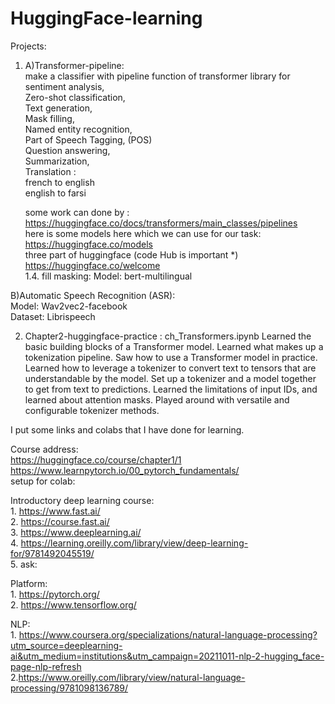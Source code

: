 # HuggingFace-learning

Projects:</br>
1.  A)Transformer-pipeline:</br>
    make a classifier with pipeline function of transformer library for </br>
    sentiment analysis,</br>
    Zero-shot classification,</br>
    Text generation,</br>
    Mask filling,</br>
    Named entity recognition, </br>
    Part of Speech Tagging, (POS)</br>
    Question answering,</br>
    Summarization,</br>
    Translation :</br>
        french to english</br>
        english to farsi</br>
    
    some work can done by :</br>
        https://huggingface.co/docs/transformers/main_classes/pipelines</br>
    here is some models here which we can use for our task:</br>
        https://huggingface.co/models</br>
    three part of huggingface (code Hub is important *)</br>
        https://huggingface.co/welcome</br>
  1.4. fill masking:
        Model: bert-multilingual
        
  B)Automatic Speech Recognition (ASR):</br>
        Model: Wav2vec2-facebook</br>
        Dataset: Librispeech</br>
        
        
2.  Chapter2-huggingface-practice : ch_Transformers.ipynb
        Learned the basic building blocks of a Transformer model.
        Learned what makes up a tokenization pipeline.
        Saw how to use a Transformer model in practice.
        Learned how to leverage a tokenizer to convert text to tensors that are understandable by the model.
        Set up a tokenizer and a model together to get from text to predictions.
        Learned the limitations of input IDs, and learned about attention masks.
        Played around with versatile and configurable tokenizer methods.
  

    
I put some links and colabs that I have done for learning.</br>

Course address:</br>
    https://huggingface.co/course/chapter1/1</br>
    https://www.learnpytorch.io/00_pytorch_fundamentals/</br>
    setup for colab: 
    

Introductory deep learning course: </br>
    1. https://www.fast.ai/</br>
    2. https://course.fast.ai/</br>
    3. https://www.deeplearning.ai/</br>
    4. https://learning.oreilly.com/library/view/deep-learning-for/9781492045519/</br>
    5. ask:
          
    
Platform:</br>
    1. https://pytorch.org/</br>
    2. https://www.tensorflow.org/</br>
    
    
NLP:</br>
    1. https://www.coursera.org/specializations/natural-language-processing?utm_source=deeplearning-ai&utm_medium=institutions&utm_campaign=20211011-nlp-2-hugging_face-page-nlp-refresh </br>
    2.https://www.oreilly.com/library/view/natural-language-processing/9781098136789/</br>
